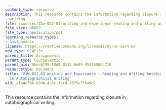 ```yaml
---
content_type: resource
description: This resource contains the information regarding closure in autobiographical
  writing.
file: /courses/21w-022-03-writing-and-experience-reading-and-writing-autobiography-spring-2014/afa4e386b8d4426cfacd8875e756a9d2_MIT21W_022_03S14_Closure.pdf
file_size: 90869
file_type: application/pdf
learning_resource_types:
- Assignments
license: https://creativecommons.org/licenses/by-nc-sa/4.0/
ocw_type: OCWFile
parent_title: Assignments
parent_type: CourseSection
parent_uid: 9bec6f95-18d6-0133-8e69-951760b0c710
resourcetype: Document
title: '21W.022.03 Writing and Experience - Reading and Writing Autobiography: Closure
  in Autobiographical Writing'
uid: afa4e386-b8d4-426c-facd-8875e756a9d2
---
```

This resource contains the information regarding closure in autobiographical writing.